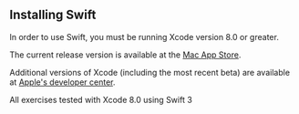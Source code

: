 ## Installing Swift

In order to use Swift, you must be running Xcode version 8.0 or greater. 

The current release version is available at the [Mac App Store](https://itunes.apple.com/us/app/xcode/id497799835?mt=12). 

Additional versions of Xcode (including the most recent beta) are available at [Apple's developer center](https://developer.apple.com/xcode/downloads/).

All exercises tested with Xcode 8.0 using Swift 3
